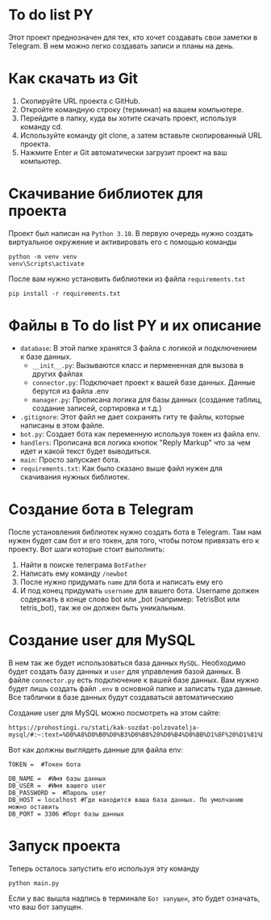 # To do list PY

Этот проект преднозначен для тех, кто хочет создавать свои заметки в Telegram. В нем можно легко создавать записи и планы на день.

# Как скачать из Git

1. Скопируйте URL проекта с GitHub.
2. Откройте командную строку (терминал) на вашем компьютере.
3. Перейдите в папку, куда вы хотите скачать проект, используя команду cd.
4. Используйте команду git clone, а затем вставьте скопированный URL проекта.
5. Нажмите Enter и Git автоматически загрузит проект на ваш компьютер.

# Скачивание библиотек для проекта

Проект был написан на `Python 3.10`. В первую очередь нужно создать виртуальное окружение и активировать его с помощью команды

```
python -m venv venv
venv\Scripts\activate
```

После вам нужно установить библиотеки из файла `requirements.txt`

```
pip install -r requirements.txt

```

# Файлы в To do list PY и их описание

- `database`: В этой папке хранятся 3 файла с логикой и подключением к базе данных.
  - `__init__.py`: Вызываются класс и пермененная для вызова в других файлах
  - `connector.py`: Подключает проект к вашей базе данных. Данные берутся из файла .env
  - `manager.py`: Прописана логика для базы данных (создание таблиц, создание записей, сортировка и т.д.)
- `.gitignore`: Этот файл не дает сохранять гиту те файлы, которые написаны в этом файле.
- `bot.py`: Создает бота как переменную используя токен из файла env.
- `handlers`: Прописана вся логика кнопок "Reply Markup" что за чем идет и какой текст будет выводиться.
- `main`: Просто запускает бота.
- `requirements.txt`: Как было сказано выше файл нужен для скачивания нужных библиотек.


# Создание бота в Telegram

После установления библиотек нужно создать бота в Telegram. Там нам нужен будет сам бот и его токен, для того, чтобы потом привязать его к проекту. Вот шаги которые стоит выполнить:

1. Найти в поиске телеграма `BotFather`
2. Написать ему команду `/newbot`
3. После нужно придумать `name` для бота и написать ему его
4. И под конец придумать `username` для вашего бота. Username должен содержать в конце слово bot или _bot (например: TetrisBot или tetris_bot), так же он должен быть уникальным.

# Создание user для MySQL

В нем так же будет использоваться база данных `MySQL`. Необходимо будет создать базу данных и `user` для управления базой данных. В файле `connector.py` есть подключение к вашей базе данных. Вам нужно будет лишь создать файл `.env` в основной папке и записать туда данные. Все таблички в базе данных будут создаваться автоматическию

Создание user для MySQL можно посмотреть на этом сайте:

```
https://prohostingi.ru/stati/kak-sozdat-polzovatelja-mysql/#:~:text=%D0%A8%D0%B0%D0%B3%D0%B8%20%D0%B4%D0%BB%D1%8F%20%D1%81%D0%BE%D0%B7%D0%B4%D0%B0%D0%BD%D0%B8%D1%8F%20%D0%BF%D0%BE%D0%BB%D1%8C%D0%B7%D0%BE%D0%B2%D0%B0%D1%82%D0%B5%D0%BB%D1%8F%20Mysql%201%201.%20%D0%92%D0%BE%D0%B9%D0%B4%D0%B8%D1%82%D0%B5,%D0%B4%D0%BE%D1%81%D1%82%D1%83%D0%BF%D0%B0%20%D0%BF%D0%BE%D0%BB%D1%8C%D0%B7%D0%BE%D0%B2%D0%B0%D1%82%D0%B5%D0%BB%D1%8E.%20...%205%205.%20%D0%9F%D1%80%D0%B8%D0%BC%D0%B5%D0%BD%D0%B8%D1%82%D0%B5%20%D0%B8%D0%B7%D0%BC%D0%B5%D0%BD%D0%B5%D0%BD%D0%B8%D1%8F.%20
```

Вот как должны выглядеть данные для файла env:

```
TOKEN =  #Токен бота

DB_NAME =  #Имя базы данных
DB_USER =  #Имя вашего user
DB_PASSWORD =  #Пароль user
DB_HOST = localhost #Где находится ваша база данных. По умолчанию можно оставить
DB_PORT = 3306 #Порт базы данных
```

# Запуск проекта

Теперь осталось запустить его используя эту команду

```
python main.py
```

Если у вас вышла надпись в терминале `Бот запущен`, это будет означать, что ваш бот запущен.
